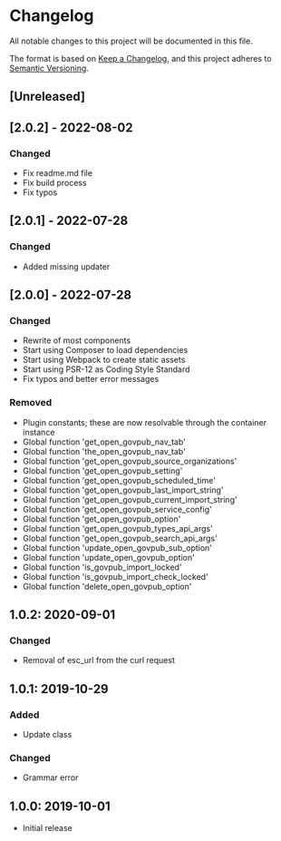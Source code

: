 # Changelog
All notable changes to this project will be documented in this file.

The format is based on [Keep a Changelog](https://keepachangelog.com/en/1.0.0/),
and this project adheres to [Semantic Versioning](https://semver.org/spec/v2.0.0.html).

## [Unreleased]

## [2.0.2] - 2022-08-02
### Changed
* Fix readme.md file
* Fix build process
* Fix typos

## [2.0.1] - 2022-07-28
### Changed
- Added missing updater

## [2.0.0] - 2022-07-28
### Changed
- Rewrite of most components
- Start using Composer to load dependencies
- Start using Webpack to create static assets
- Start using PSR-12 as Coding Style Standard
- Fix typos and better error messages

### Removed
- Plugin constants; these are now resolvable through the container instance
- Global function 'get_open_govpub_nav_tab'
- Global function 'the_open_govpub_nav_tab'
- Global function 'get_open_govpub_source_organizations'
- Global function 'get_open_govpub_setting'
- Global function 'get_open_govpub_scheduled_time'
- Global function 'get_open_govpub_last_import_string'
- Global function 'get_open_govpub_current_import_string'
- Global function 'get_open_govpub_service_config'
- Global function 'get_open_govpub_option'
- Global function 'get_open_govpub_types_api_args'
- Global function 'get_open_govpub_search_api_args'
- Global function 'update_open_govpub_sub_option'
- Global function 'update_open_govpub_option'
- Global function 'is_govpub_import_locked'
- Global function 'is_govpub_import_check_locked'
- Global function 'delete_open_govpub_option'


## 1.0.2: 2020-09-01
### Changed
- Removal of esc_url from the curl request

## 1.0.1: 2019-10-29
### Added
- Update class

### Changed
- Grammar error

## 1.0.0: 2019-10-01
- Initial release